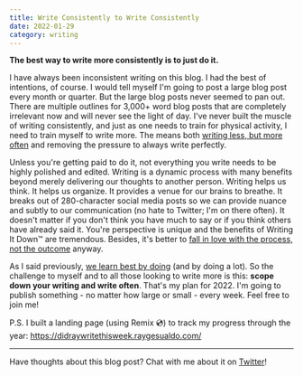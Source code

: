 ```yaml
---
title: Write Consistently to Write Consistently
date: 2022-01-29
category: writing
---
```


**The best way to write more consistently is to just do it.**

I have always been inconsistent writing on this blog. I had the best of intentions, of course. I would tell myself I'm going to post a large blog post every month or quarter. But the large blog posts never seemed to pan out. There are multiple outlines for 3,000+ word blog posts that are completely irrelevant now and will never see the light of day. I've never built the muscle of writing consistently, and just as one needs to train for physical activity, I need to train myself to write more. The means both [writing less, but more often](https://critter.blog/2020/10/02/write-5x-more-but-write-5x-less/) and removing the pressure to always write perfectly.

Unless you're getting paid to do it, not everything you write needs to be highly polished and edited. Writing is a dynamic process with many benefits beyond merely delivering our thoughts to another person. Writing helps us think. It helps us organize. It provides a venue for our brains to breathe. It breaks out of 280-character social media posts so we can provide nuance and subtly to our communication (no hate to Twitter; I'm on there often). It doesn't matter if you don't think you have much to say or if you think others have already said it. You're perspective is unique and the benefits of Writing It Down™ are tremendous. Besides, it's better to [fall in love with the process, not the outcome](https://twitter.com/swyx/status/1483136738981990400?s=20) anyway.

As I said previously, [we learn best by doing](/posts/to-learn-do) (and by doing a lot). So the challenge to myself and to all those looking to write more is this: **scope down your writing and write often**. That's my plan for 2022. I'm going to publish something - no matter how large or small - every week. Feel free to join me!

P.S. I built a landing page (using Remix 💿) to track my progress through the year: https://didraywritethisweek.raygesualdo.com/

---

Have thoughts about this blog post? Chat with me about it on [Twitter](https://twitter.com/RayGesualdo)!
